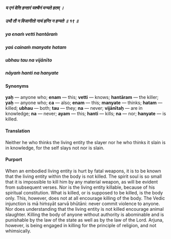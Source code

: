 ##### य एनं वेत्ति हन्तारं यश्चैनं मन्यते हतम् ।
##### उभौ तौ न विजानीतो नायं हन्ति न हन्यते ॥ १९ ॥

##### ya enaṁ vetti hantāraṁ
##### yaś cainaṁ manyate hatam
##### ubhau tau na vijānīto
##### nāyaṁ hanti na hanyate

#### Synonyms

**yaḥ** — anyone who; **enam** — this; **vetti** — knows; **hantāram** — the killer; **yaḥ** — anyone who; **ca** — also; **enam** — this; **manyate** — thinks; **hatam** — killed; **ubhau** — both; **tau** — they; **na** — never; **vijānītaḥ** — are in knowledge; **na** — never; **ayam** — this; **hanti** — kills; **na** — nor; **hanyate** — is killed.

#### Translation

Neither he who thinks the living entity the slayer nor he who thinks it slain is in knowledge, for the self slays not nor is slain.

#### Purport

When an embodied living entity is hurt by fatal weapons, it is to be known that the living entity within the body is not killed. The spirit soul is so small that it is impossible to kill him by any material weapon, as will be evident from subsequent verses. Nor is the living entity killable, because of his spiritual constitution. What is killed, or is supposed to be killed, is the body only. This, however, does not at all encourage killing of the body. The Vedic injunction is mā hiṁsyāt sarvā bhūtāni: never commit violence to anyone. Nor does understanding that the living entity is not killed encourage animal slaughter. Killing the body of anyone without authority is abominable and is punishable by the law of the state as well as by the law of the Lord. Arjuna, however, is being engaged in killing for the principle of religion, and not whimsically.